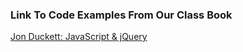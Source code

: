 ### Link To Code Examples From Our Class Book

[Jon Duckett: JavaScript & jQuery](http://javascriptbook.com/code/)
